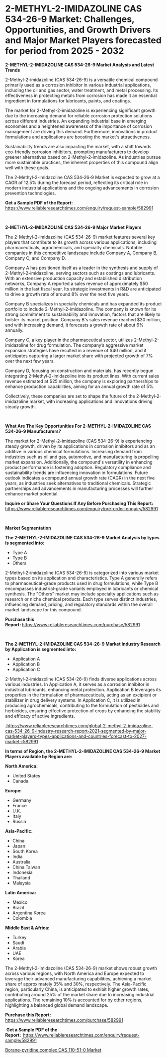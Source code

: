 <p><h1>2-METHYL-2-IMIDAZOLINE CAS 534-26-9 Market: Challenges, Opportunities, and Growth Drivers and Major Market Players forecasted for period from 2025 - 2032</h1></p><p><strong>2-METHYL-2-IMIDAZOLINE CAS 534-26-9 Market Analysis and Latest Trends</strong></p>
<p><p>2-Methyl-2-imidazoline (CAS 534-26-9) is a versatile chemical compound primarily used as a corrosion inhibitor in various industrial applications, including the oil and gas sector, water treatment, and metal processing. Its effectiveness in protecting metals from corrosion has made it an essential ingredient in formulations for lubricants, paints, and coatings. </p><p>The market for 2-Methyl-2-imidazoline is experiencing significant growth due to the increasing demand for reliable corrosion protection solutions across different industries. An expanding industrial base in emerging economies and a heightened awareness of the importance of corrosion management are driving this demand. Furthermore, innovations in product formulations and applications are boosting the market's attractiveness.</p><p>Sustainability trends are also impacting the market, with a shift towards eco-friendly corrosion inhibitors, prompting manufacturers to develop greener alternatives based on 2-Methyl-2-imidazoline. As industries pursue more sustainable practices, the inherent properties of this compound align well with these goals. </p><p>The 2-Methyl-2-imidazoline CAS 534-26-9 Market is expected to grow at a CAGR of 12.5% during the forecast period, reflecting its critical role in modern industrial applications and the ongoing advancements in corrosion prevention technologies.</p></p>
<p><strong>Get a Sample PDF of the Report:&nbsp;</strong> <a href="https://www.reliableresearchtimes.com/enquiry/request-sample/582991?utm_campaign=3190&utm_medium=2&utm_source=Github&utm_content=ia&utm_term=23032025&utm_id=2-methyl-2-imidazoline-cas-534-26-9">https://www.reliableresearchtimes.com/enquiry/request-sample/582991</a></p>
<p>&nbsp;</p>
<p><strong>2-METHYL-2-IMIDAZOLINE CAS 534-26-9 Major Market Players</strong></p>
<p><p>The 2-Methyl-2-imidazoline (CAS 534-26-9) market features several key players that contribute to its growth across various applications, including pharmaceuticals, agrochemicals, and specialty chemicals. Notable companies in this competitive landscape include Company A, Company B, Company C, and Company D.</p><p>Company A has positioned itself as a leader in the synthesis and supply of 2-Methyl-2-imidazoline, serving sectors such as coatings and lubricants. With an extensive production capacity and established distribution networks, Company A reported a sales revenue of approximately $50 million in the last fiscal year. Its strategic investments in R&D are anticipated to drive a growth rate of around 8% over the next five years.</p><p>Company B specializes in specialty chemicals and has expanded its product portfolio to include 2-Methyl-2-imidazoline. The company is known for its strong commitment to sustainability and innovation, factors that are likely to bolster its market position. Company B's sales revenue reached $30 million, and with increasing demand, it forecasts a growth rate of about 6% annually.</p><p>Company C, a key player in the pharmaceutical sector, utilizes 2-Methyl-2-imidazoline for drug formulation. The company’s aggressive market expansion strategies have resulted in a revenue of $40 million, and it anticipates capturing a larger market share with projected growth of 7% over the next few years.</p><p>Company D, focusing on construction and materials, has recently begun integrating 2-Methyl-2-imidazoline into its product lines. With current sales revenue estimated at $25 million, the company is exploring partnerships to enhance production capabilities, aiming for an annual growth rate of 5%.</p><p>Collectively, these companies are set to shape the future of the 2-Methyl-2-imidazoline market, with increasing applications and innovations driving steady growth.</p></p>
<p>&nbsp;</p>
<p><strong>What Are The Key Opportunities For 2-METHYL-2-IMIDAZOLINE CAS 534-26-9 Manufacturers?</strong></p>
<p><p>The market for 2-Methyl-2-imidazoline (CAS 534-26-9) is experiencing steady growth, driven by its applications in corrosion inhibitors and as an additive in various chemical formulations. Increasing demand from industries such as oil and gas, automotive, and manufacturing is propelling market expansion. Additionally, the compound's versatility in enhancing product performance is fostering adoption. Regulatory compliance and sustainability trends are influencing innovation in formulations. Future outlook indicates a compound annual growth rate (CAGR) in the next five years, as industries seek alternatives to traditional chemicals. Strategic partnerships and advancements in manufacturing processes will further enhance market potential.</p></p>
<p><strong>Inquire or Share Your Questions If Any Before Purchasing This Report:</strong> <a href="https://www.reliableresearchtimes.com/enquiry/pre-order-enquiry/582991?utm_campaign=3190&utm_medium=2&utm_source=Github&utm_content=ia&utm_term=23032025&utm_id=2-methyl-2-imidazoline-cas-534-26-9">https://www.reliableresearchtimes.com/enquiry/pre-order-enquiry/582991</a></p>
<p>&nbsp;</p>
<p><strong>Market Segmentation</strong></p>
<p><strong>The 2-METHYL-2-IMIDAZOLINE CAS 534-26-9 Market Analysis by types is segmented into:</strong></p>
<p><ul><li>Type A</li><li>Type B</li><li>Others</li></ul></p>
<p><p>2-Methyl-2-imidazoline (CAS 534-26-9) is categorized into various market types based on its application and characteristics. Type A generally refers to pharmaceutical-grade products used in drug formulations, while Type B encompasses industrial-grade variants employed in lubricants or chemical synthesis. The "Others" market may include specialty applications such as research or niche chemical products. Each type serves distinct industries, influencing demand, pricing, and regulatory standards within the overall market landscape for this compound.</p></p>
<p><strong>Purchase this Report:&nbsp;</strong><a href="https://www.reliableresearchtimes.com/purchase/582991?utm_campaign=3190&utm_medium=2&utm_source=Github&utm_content=ia&utm_term=23032025&utm_id=2-methyl-2-imidazoline-cas-534-26-9">https://www.reliableresearchtimes.com/purchase/582991</a></p>
<p>&nbsp;</p>
<p><strong>The 2-METHYL-2-IMIDAZOLINE CAS 534-26-9 Market Industry Research by Application is segmented into:</strong></p>
<p><ul><li>Application A</li><li>Application B</li><li>Application C</li></ul></p>
<p><p>2-Methyl-2-imidazoline (CAS 534-26-9) finds diverse applications across various industries. In Application A, it serves as a corrosion inhibitor in industrial lubricants, enhancing metal protection. Application B leverages its properties in the formulation of pharmaceuticals, acting as an excipient or stabilizer in drug delivery systems. In Application C, it is utilized in producing agrochemicals, contributing to the formulation of pesticides and herbicides, ensuring effective protection of crops by enhancing the stability and efficacy of active ingredients.</p></p>
<p><a href="https://www.reliableresearchtimes.com/global-2-methyl-2-imidazoline-cas-534-26-9-industry-research-report-2021-segmented-by-major-market-players-types-applications-and-countries-forecast-to-2027-market-r582991?utm_campaign=3190&utm_medium=2&utm_source=Github&utm_content=ia&utm_term=23032025&utm_id=2-methyl-2-imidazoline-cas-534-26-9">&nbsp;https://www.reliableresearchtimes.com/global-2-methyl-2-imidazoline-cas-534-26-9-industry-research-report-2021-segmented-by-major-market-players-types-applications-and-countries-forecast-to-2027-market-r582991</a></p>
<p><strong>In terms of Region, the 2-METHYL-2-IMIDAZOLINE CAS 534-26-9 Market Players available by Region are:</strong></p>
<p>
    <p> <strong> North America: </strong>
        <ul>
            <li>United States</li>
            <li>Canada</li>
        </ul>
        </p> 
    <p> <strong> Europe: </strong>
        <ul>
            <li>Germany</li>
            <li>France</li>
            <li>U.K.</li>
            <li>Italy</li>
            <li>Russia</li>
        </ul>
        </p> 
    <p> <strong> Asia-Pacific: </strong>
        <ul>
            <li>China</li>
            <li>Japan</li>
            <li>South Korea</li>
            <li>India</li>
            <li>Australia</li>
            <li>China Taiwan</li>
            <li>Indonesia</li>
            <li>Thailand</li>
            <li>Malaysia</li>
        </ul>
        </p> 
    <p> <strong> Latin America: </strong>
        <ul>
            <li>Mexico</li>
            <li>Brazil</li>
            <li>Argentina Korea</li>
            <li>Colombia</li>
        </ul>
        </p> 
    <p> <strong> Middle East & Africa: </strong>
        <ul>
            <li>Turkey</li>
            <li>Saudi</li>
            <li>Arabia</li>
            <li>UAE</li>
            <li>Korea</li>
        </ul>
    </p>
    </p>
<p><p>The 2-Methyl-2-Imidazoline (CAS 534-26-9) market shows robust growth across various regions, with North America and Europe expected to leverage their advanced manufacturing capabilities, achieving a market share of approximately 35% and 30%, respectively. The Asia-Pacific region, particularly China, is anticipated to exhibit higher growth rates, contributing around 25% of the market share due to increasing industrial applications. The remaining 10% is accounted for by other regions, highlighting a balanced global demand landscape.</p></p>
<p><strong>Purchase this Report: </strong><a href="https://www.reliableresearchtimes.com/purchase/582991?utm_campaign=3190&utm_medium=2&utm_source=Github&utm_content=ia&utm_term=23032025&utm_id=2-methyl-2-imidazoline-cas-534-26-9">https://www.reliableresearchtimes.com/purchase/582991</a></p>
<p>&nbsp;<strong>Get a Sample PDF of the Report:&nbsp;&nbsp;</strong><a href="https://www.reliableresearchtimes.com/enquiry/request-sample/582991?utm_campaign=3190&utm_medium=2&utm_source=Github&utm_content=ia&utm_term=23032025&utm_id=2-methyl-2-imidazoline-cas-534-26-9">https://www.reliableresearchtimes.com/enquiry/request-sample/582991</a></p>
<p><strong></strong></p>
<p><p><a href="https://github.com/denbelnmer50/Market-Research-Report-List-1/blob/main/borane-pyridine-complex-cas-110-51-0-market.md?utm_campaign=3190&utm_medium=2&utm_source=Github&utm_content=ia&utm_term=23032025&utm_id=2-methyl-2-imidazoline-cas-534-26-9">Borane-pyridine complex CAS 110-51-0 Market</a></p></p>